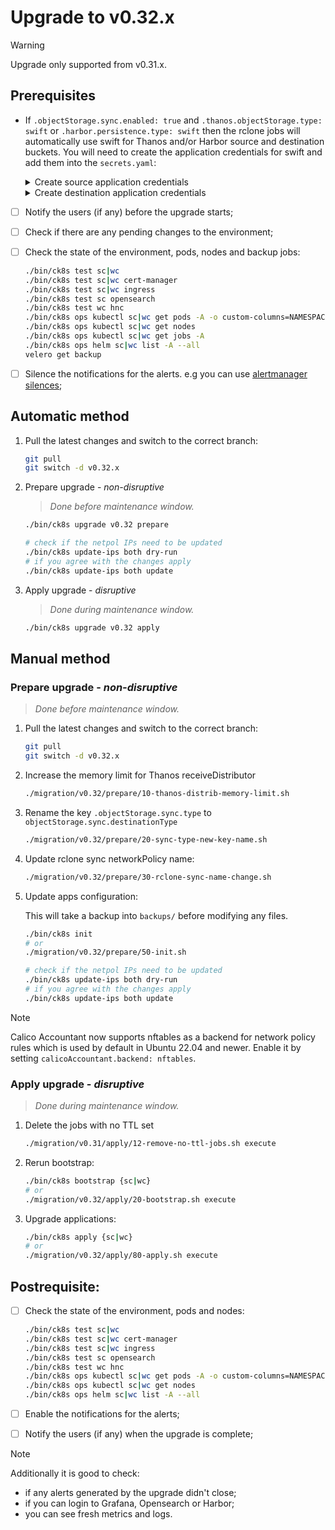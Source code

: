 # Upgrade to v0.32.x

> [!WARNING]
> Upgrade only supported from v0.31.x.

<!--
Notice to developers on writing migration steps:

- Migration steps:
  - are written per minor version and placed in a subdirectory of the migration directory with the name `vX.Y/`,
  - are written to be idempotent and usable no matter which patch version you are upgrading from and to,
  - are documented in this document to be able to run them manually,
  - are divided into prepare and apply steps:
    - Prepare steps:
      - are placed in the `prepare/` directory,
      - may **only** modify the configuration of the environment,
      - may **not** modify the state of the environment,
      - steps are run in order of their names use two digit prefixes.
    - Apply steps:
      - are placed in the `apply/` directory,
      - may **only** modify the state of the environment,
      - may **not** modify the configuration of the environment,
      - are run in order of their names use two digit prefixes,
      - are run with the argument `execute` on upgrade and should return 1 on failure and 2 on successful internal rollback,
      - are rerun with the argument `rollback` on execute failure and should return 1 on failure.

For prepare the init step is given.
For apply the bootstrap and the apply steps are given, it is expected that releases upgraded in custom steps are excluded from the apply step.

Upgrades of components that are dependent on each other should be done within the same snippet to easily manage the upgrade to a working state and to be able to rollback to a working state.

Steps should use the `scripts/migration/lib.sh` which will provide helper functions, see the file for available helper functions.
This script expects the `ROOT` environment variable to be set pointing to the root of the repository.
As with all scripts in this repository `CK8S_CONFIG_PATH` is expected to be set.
-->

## Prerequisites

- If `.objectStorage.sync.enabled: true` and `.thanos.objectStorage.type: swift` or `.harbor.persistence.type: swift` then the rclone jobs will automatically use swift for Thanos and/or Harbor source and destination buckets. You will need to create the application credentials for swift and add them into the `secrets.yaml`:

    <details><summary>Create source application credentials</summary>

    ```bash
    source ${CK8S_CONFIG_PATH}/<source-openrc>.sh
    source <(sops -d ${CK8S_CONFIG_PATH}/secret/<source-env-openstack-user>.sh)

    openstack application credential create <env-name>-swift

    sops ${CK8S_CONFIG_PATH}/secrets.yaml

    objectStorage.swift.applicationCredentialID
    objectStorage.swift.applicationCredentialSecret
    ```

    </details>

    <details><summary>Create destination application credentials</summary>

    ```bash
    source ${CK8S_CONFIG_PATH}/<destination-openrc>.sh
    source <(sops -d ${CK8S_CONFIG_PATH}/secret/<destination-env-openstack-user>.sh)

    openstack application credential create <env-name>-swift

    sops ${CK8S_CONFIG_PATH}/secrets.yaml

    objectStorage.sync.swift.applicationCredentialID
    objectStorage.sync.swift.applicationCredentialSecret
    ```

    </details>

- [ ] Notify the users (if any) before the upgrade starts;
- [ ] Check if there are any pending changes to the environment;
- [ ] Check the state of the environment, pods, nodes and backup jobs:

    ```bash
    ./bin/ck8s test sc|wc
    ./bin/ck8s test sc|wc cert-manager
    ./bin/ck8s test sc|wc ingress
    ./bin/ck8s test sc opensearch
    ./bin/ck8s test wc hnc
    ./bin/ck8s ops kubectl sc|wc get pods -A -o custom-columns=NAMESPACE:metadata.namespace,POD:metadata.name,READY-false:status.containerStatuses[*].ready,REASON:status.containerStatuses[*].state.terminated.reason | grep false | grep -v Completed
    ./bin/ck8s ops kubectl sc|wc get nodes
    ./bin/ck8s ops kubectl sc|wc get jobs -A
    ./bin/ck8s ops helm sc|wc list -A --all
    velero get backup
    ```

- [ ] Silence the notifications for the alerts. e.g you can use [alertmanager silences](https://prometheus.io/docs/alerting/latest/alertmanager/#silences);

## Automatic method

1. Pull the latest changes and switch to the correct branch:

    ```bash
    git pull
    git switch -d v0.32.x
    ```

1. Prepare upgrade - *non-disruptive*

    > *Done before maintenance window.*

    ```bash
    ./bin/ck8s upgrade v0.32 prepare

    # check if the netpol IPs need to be updated
    ./bin/ck8s update-ips both dry-run
    # if you agree with the changes apply
    ./bin/ck8s update-ips both update
    ```

1. Apply upgrade - *disruptive*

    > *Done during maintenance window.*

    ```bash
    ./bin/ck8s upgrade v0.32 apply
    ```

## Manual method

### Prepare upgrade - *non-disruptive*

> *Done before maintenance window.*

1. Pull the latest changes and switch to the correct branch:

    ```bash
    git pull
    git switch -d v0.32.x
    ```

1. Increase the memory limit for Thanos receiveDistributor

    ```bash
    ./migration/v0.32/prepare/10-thanos-distrib-memory-limit.sh
    ```

1. Rename the key `.objectStorage.sync.type` to `objectStorage.sync.destinationType`

    ```bash
    ./migration/v0.32/prepare/20-sync-type-new-key-name.sh
    ```

1. Update rclone sync networkPolicy name:

    ```bash
    ./migration/v0.32/prepare/30-rclone-sync-name-change.sh
    ```

1. Update apps configuration:

    This will take a backup into `backups/` before modifying any files.

    ```bash
    ./bin/ck8s init
    # or
    ./migration/v0.32/prepare/50-init.sh

    # check if the netpol IPs need to be updated
    ./bin/ck8s update-ips both dry-run
    # if you agree with the changes apply
    ./bin/ck8s update-ips both update
    ```

> [!NOTE]
> Calico Accountant now supports nftables as a backend for network policy rules which is used by default in Ubuntu 22.04 and newer.
> Enable it by setting `calicoAccountant.backend: nftables`.

### Apply upgrade - *disruptive*

> *Done during maintenance window.*

1. Delete the jobs with no TTL set

    ```bash
    ./migration/v0.31/apply/12-remove-no-ttl-jobs.sh execute
    ```

1. Rerun bootstrap:

    ```bash
    ./bin/ck8s bootstrap {sc|wc}
    # or
    ./migration/v0.32/apply/20-bootstrap.sh execute
    ```

1. Upgrade applications:

    ```bash
    ./bin/ck8s apply {sc|wc}
    # or
    ./migration/v0.32/apply/80-apply.sh execute
    ```

## Postrequisite:

- [ ] Check the state of the environment, pods and nodes:

    ```bash
    ./bin/ck8s test sc|wc
    ./bin/ck8s test sc|wc cert-manager
    ./bin/ck8s test sc|wc ingress
    ./bin/ck8s test sc opensearch
    ./bin/ck8s test wc hnc
    ./bin/ck8s ops kubectl sc|wc get pods -A -o custom-columns=NAMESPACE:metadata.namespace,POD:metadata.name,READY-false:status.containerStatuses[*].ready,REASON:status.containerStatuses[*].state.terminated.reason | grep false | grep -v Completed
    ./bin/ck8s ops kubectl sc|wc get nodes
    ./bin/ck8s ops helm sc|wc list -A --all
    ```

- [ ] Enable the notifications for the alerts;
- [ ] Notify the users (if any) when the upgrade is complete;

> [!NOTE]
> Additionally it is good to check:
> - if any alerts generated by the upgrade didn't close;
> - if you can login to Grafana, Opensearch or Harbor;
> - you can see fresh metrics and logs.
